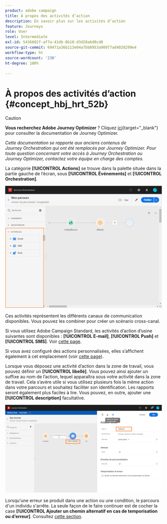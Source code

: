 ```yaml
---
product: adobe campaign
title: À propos des activités d’action
description: En savoir plus sur les activités d’action
feature: Journeys
role: User
level: Intermediate
exl-id: 5436602f-af7a-41db-8b10-d3d28a6d0cd0
source-git-commit: 69471a36b113e04a7bb0953a90977ad4020299e4
workflow-type: ht
source-wordcount: '238'
ht-degree: 100%

---
```


# À propos des activités d’action {#concept_hbj_hrt_52b}


>[!CAUTION]
>
>**Vous recherchez Adobe Journey Optimizer** ? Cliquez [ici](https://experienceleague.adobe.com/fr/docs/journey-optimizer/using/ajo-home){target="_blank"} pour consulter la documentation de Journey Optimizer.
>
>
>_Cette documentation se rapporte aux anciens contenus de Journey Orchestration qui ont été remplacés par Journey Optimizer. Pour toute question concernant votre accès à Journey Orchestration ou Journey Optimizer, contactez votre équipe en charge des comptes._



La catégorie **[!UICONTROL Actions]** se trouve dans la palette située dans la partie gauche de l’écran, sous **[!UICONTROL Événements]** et **[!UICONTROL Orchestration]**.

![](../assets/journey58.png)

Ces activités représentent les différents canaux de communication disponibles. Vous pouvez les combiner pour créer un scénario cross-canal.

Si vous utilisez Adobe Campaign Standard, les activités d’action d’usine suivantes sont disponibles : **[!UICONTROL E-mail]**, **[!UICONTROL Push]** et **[!UICONTROL SMS]**. Voir [cette page](../building-journeys/using-adobe-campaign-actions.md).

Si vous avez configuré des actions personnalisées, elles s’affichent également à cet emplacement (voir [cette page](../building-journeys/using-custom-actions.md)).

Lorsque vous déposez une activité d’action dans la zone de travail, vous pouvez définir un **[!UICONTROL libellé]**. Vous pouvez ainsi ajouter un suffixe au nom de l’action, lequel apparaîtra sous votre activité dans la zone de travail. Cela s’avère utile si vous utilisez plusieurs fois la même action dans votre parcours et souhaitez faciliter son identification. Les rapports seront également plus faciles à lire. Vous pouvez, en outre, ajouter une **[!UICONTROL description]** facultative.

![](../assets/journey59bis.png)

Lorsqu&#39;une erreur se produit dans une action ou une condition, le parcours d&#39;un individu s&#39;arrête. La seule façon de le faire continuer est de cocher la case **[!UICONTROL Ajouter un chemin alternatif en cas de temporisation ou d’erreur]**. Consultez [cette section](../building-journeys/using-the-journey-designer.md#paths).
